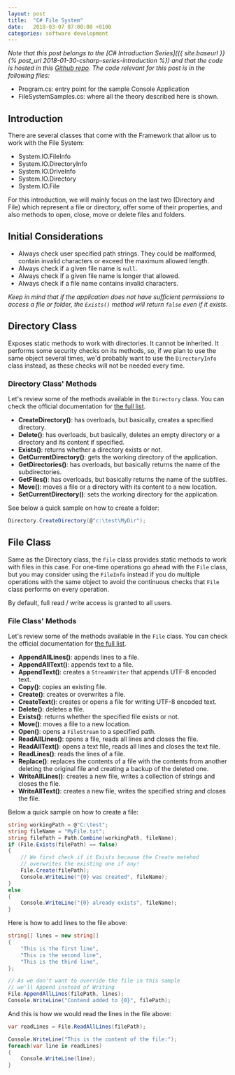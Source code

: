 ```yaml
---
layout: post
title:  "C# File System"
date:   2018-03-07 07:00:00 +0100
categories: software development
---
```

*Note that this post belongs to the [C# Introduction Series]({{ site.baseurl }}{% post_url 2018-01-30-csharp-series-introduction %}) and that the code is hosted in this [Github repo](https://github.com/nereolopez/csharp-intro).
The code relevant for this post is in the following files:*
- Program.cs: entry point for the sample Console Application
- FileSystemSamples.cs: where all the theory described here is shown.

## Introduction
There are several classes that come with the Framework that allow us to work with the File System:
- System.IO.FileInfo
- System.IO.DirectoryInfo
- System.IO.DriveInfo
- System.IO.Directory
- System.IO.File

For this introduction, we will mainly focus on the last two (Directory and File) which represent a file or directory, offer some of their properties, and also methods to open, close, move or delete files and folders.

## Initial Considerations
- Always check user specified path strings. They could be malformed, contain invalid characters or exceed the maximum allowed length.
- Always check if a given file name is `null`.
- Always check if a given file name is longer that allowed.
- Always check if a file name contains invalid characters.

*Keep in mind that if the application does not have sufficient permissions to access a file or folder, the `Exists()` method will return `false` even if it exists.*

## Directory Class
Exposes static methods to work with directories. It cannot be inherited. It performs some security checks on its methods, so, if we plan to use the same object several times, we'd probably want to use the `DirectoryInfo` class instead, as these checks will not be needed every time.

### Directory Class' Methods
Let's review some of the methods available in the `Directory` class. You can check the official documentation for [the full list](https://docs.microsoft.com/en-us/dotnet/api/system.io.directory?view=netframework-4.7.1#Methods).

- **CreateDirectory()**:  has overloads, but basically, creates a specified directory.
- **Delete()**: has overloads, but basically, deletes an empty directory or a directory and its content if specified.
- **Exists()**: returns whether a directory exists or not.
- **GetCurrentDirectory()**: gets the working directory of the application.
- **GetDirectories()**: has overloads, but basically returns the name of the subdirectories.
- **GetFiles()**: has overloads, but basically returns the name of the subfiles.
- **Move()**: moves a file or a directory with its content to a new location.
- **SetCurrentDirectory()**: sets the working directory for the application.

See below a quick sample on how to create a folder:

```csharp
Directory.CreateDirectory(@"c:\test\MyDir");
```

## File Class
Same as the Directory class, the `File` class provides static methods to work with files in this case. For one-time operations go ahead with the `File` class, but you may consider using the `FileInfo` instead if you do multiple operations with the same object to avoid the continuous checks that `File` class performs on every operation.

By default, full read / write access is granted to all users.

### File Class' Methods
Let's review some of the methods available in the `File` class. You can check the official documentation for [the full list](https://docs.microsoft.com/en-us/dotnet/api/system.io.file?view=netframework-4.7.1#Methods).

- **AppendAllLines()**: appends lines to a file.
- **AppendAllText()**: appends text to a file.
- **AppendText()**: creates a `StreamWriter` that appends UTF-8 encoded text.
- **Copy()**: copies an existing file.
- **Create()**: creates or overwrites a file.
- **CreateText()**: creates or opens a file for writing UTF-8 encoded text.
- **Delete()**: deletes a file.
- **Exists()**: returns whether the specified file exists or not.
- **Move()**: moves a file to a new location.
- **Open()**: opens a `FileStream` to a specified path.
 - **ReadAllLines()**: opens a file, reads all lines and closes the file.
- **ReadAllText()**: opens a text file, reads all lines and closes the text file.
- **ReadLines()**: reads the lines of a file.
- **Replace()**: replaces the contents of a file with the contents from another deleting the original file and creating a backup of the deleted one.
- **WriteAllLines()**: creates a new file, writes a collection of strings and closes the file.
- **WriteAllText()**: creates a new file, writes the specified string and closes the file.

Below a quick sample on how to create a file:

```csharp
string workingPath = @"C:\test";
string fileName = "MyFile.txt";
string filePath = Path.Combine(workingPath, fileName);
if (File.Exists(filePath) == false)
{
    // We first check if it Exists because the Create metehod
    // overwrites the existing one if any!
    File.Create(filePath);
    Console.WriteLine("{0} was created", fileName);
}
else
{
    Console.WriteLine("{0} already exists", fileName);
}
```

Here is how to add lines to the file above:

```csharp
string[] lines = new string[]
{
    "This is the first line",
    "This is the second line",
    "This is the third line",
};

// As we don't want to override the file in this sample
// we'll Append instead of Writing
File.AppendAllLines(filePath, lines);
Console.WriteLine("Contend added to {0}", filePath);
```

And this is how we would read the lines in the file above:

```csharp
var readLines = File.ReadAllLines(filePath);

Console.WriteLine("This is the content of the file:");
foreach(var line in readLines)
{
    Console.WriteLine(line);
}
```